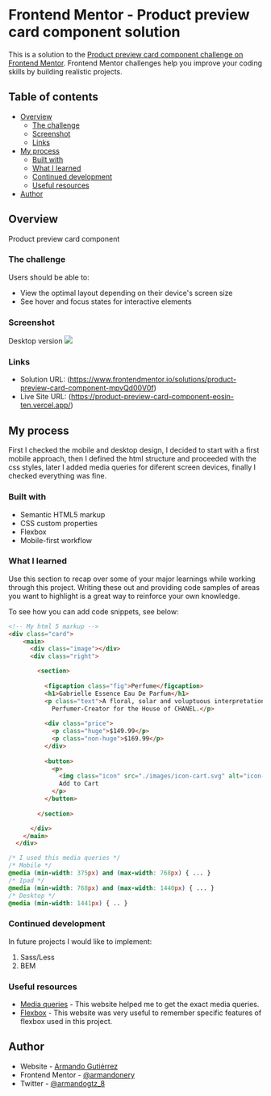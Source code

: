 # Frontend Mentor - Product preview card component solution

This is a solution to the [Product preview card component challenge on Frontend Mentor](https://www.frontendmentor.io/challenges/product-preview-card-component-GO7UmttRfa). Frontend Mentor challenges help you improve your coding skills by building realistic projects. 

## Table of contents

- [Overview](#overview)
  - [The challenge](#the-challenge)
  - [Screenshot](#screenshot)
  - [Links](#links)
- [My process](#my-process)
  - [Built with](#built-with)
  - [What I learned](#what-i-learned)
  - [Continued development](#continued-development)
  - [Useful resources](#useful-resources)
- [Author](#author)

## Overview

Product preview card component

### The challenge

Users should be able to:

- View the optimal layout depending on their device's screen size
- See hover and focus states for interactive elements

### Screenshot

Desktop version
![](./screenshot.jpeg)

### Links

- Solution URL: (https://www.frontendmentor.io/solutions/product-preview-card-component-mpvQd00V0f)
- Live Site URL: (https://product-preview-card-component-eosin-ten.vercel.app/)

## My process
First I checked the mobile and desktop design, I decided to start with a first mobile approach, then I defined the html structure and proceeded with the css styles, later I added media queries for diferent screen devices, finally I checked everything was fine. 

### Built with

- Semantic HTML5 markup
- CSS custom properties
- Flexbox
- Mobile-first workflow

### What I learned

Use this section to recap over some of your major learnings while working through this project. Writing these out and providing code samples of areas you want to highlight is a great way to reinforce your own knowledge.

To see how you can add code snippets, see below:

```html
<!-- My html 5 markup -->
<div class="card">
    <main>
      <div class="image"></div>
      <div class="right">

        <section>
        
          <figcaption class="fig">Perfume</figcaption>
          <h1>Gabrielle Essence Eau De Parfum</h1>
          <p class="text">A floral, solar and voluptuous interpretation composed by Olivier Polge, 
            Perfumer-Creator for the House of CHANEL.</p>
          
          <div class="price"> 
            <p class="huge">$149.99</p>
            <p class="non-huge">$169.99</p>
          </div>
  
          <button>
            <p>
              <img class="icon" src="./images/icon-cart.svg" alt="icon-cart">
              Add to Cart
            </p>
          </button>
  
        </section>

      </div>
    </main>
  </div>
```
```css
/* I used this media queries */
/* Mobile */
@media (min-width: 375px) and (max-width: 768px) { ... }
/* Ipad */
@media (min-width: 768px) and (max-width: 1440px) { ... }
/* Desktop */
@media (min-width: 1441px) { .. }
```

### Continued development

In future projects I would like to implement:
1. Sass/Less
2. BEM

### Useful resources

- [Media queries](https://torquemag.io/2021/08/media-queries-guide/) - This website helped me to get the exact media queries.
- [Flexbox](https://developer.mozilla.org/en-US/docs/Web/CSS/CSS_Flexible_Box_Layout/Basic_Concepts_of_Flexbox) - This website was very useful to remember specific features of flexbox used in this project.

## Author

- Website - [Armando Gutiérrez](https://arpwn.vercel.app/)
- Frontend Mentor - [@armandonery](https://www.frontendmentor.io/profile/armandonery)
- Twitter - [@armandogtz_8](https://www.twitter.com/armandogtz_8)